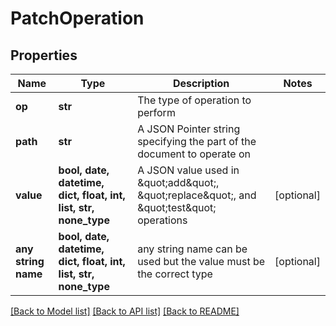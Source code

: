 # PatchOperation


## Properties
Name | Type | Description | Notes
------------ | ------------- | ------------- | -------------
**op** | **str** | The type of operation to perform | 
**path** | **str** | A JSON Pointer string specifying the part of the document to operate on | 
**value** | **bool, date, datetime, dict, float, int, list, str, none_type** | A JSON value used in \&quot;add\&quot;, \&quot;replace\&quot;, and \&quot;test\&quot; operations | [optional] 
**any string name** | **bool, date, datetime, dict, float, int, list, str, none_type** | any string name can be used but the value must be the correct type | [optional]

[[Back to Model list]](../README.md#documentation-for-models) [[Back to API list]](../README.md#documentation-for-api-endpoints) [[Back to README]](../README.md)


